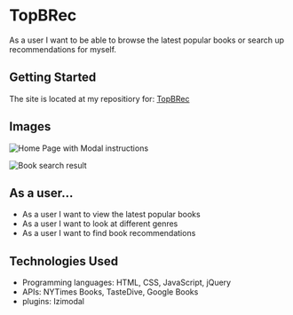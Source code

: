 # TopBRec
As a user I want to be able to browse the latest popular books or search up recommendations for myself. 

## Getting Started
The site is located at my repositiory for: [TopBRec](https://birisora.github.io/TopBRec/ "Andy Ly TopBRec repository")

## Images
![Home Page with Modal instructions](https://i.imgur.com/gOYgIQb.png "Home page with modal instructions")

![Book search result](https://i.imgur.com/wne3SLP.png "Book search results scrolled down")

## As a user...
- As a user I want to view the latest popular books
- As a user I want to look at different genres
- As a user I want to find book recommendations

## Technologies Used
- Programming languages: HTML, CSS, JavaScript, jQuery
- APIs: NYTimes Books, TasteDive, Google Books
- plugins: Izimodal